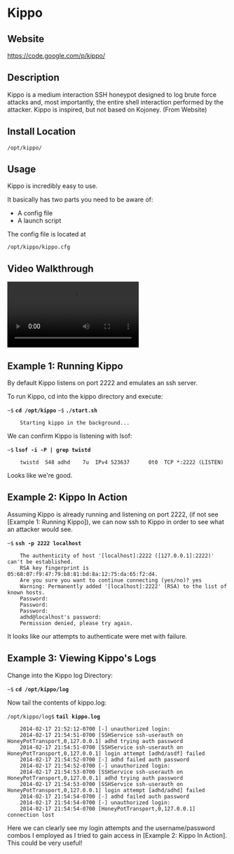 
Kippo
============

Website
-------

<https://code.google.com/p/kippo/>

Description
-----------

Kippo is a medium interaction SSH honeypot designed to log brute force attacks and, 
most importantly, the entire shell interaction performed by the attacker. Kippo is inspired, 
but not based on Kojoney. (From Website)

Install Location
----------------

`/opt/kippo/`

Usage
-----

Kippo is incredibly easy to use.

It basically has two parts you need to be aware of:

  * A config file
  * A launch script

The config file is located at

`/opt/kippo/kippo.cfg`

Video Walkthrough
-----------------

<video controls>
  <source src="Videos/1_550_Kippo.mp4">
  <source src="https://onedrive.live.com/download.aspx?cid=8D6C4317A39E3D29&resid=8D6C4317A39E3D29%2155666&canary=">
 <p>Your browser does not support html5 video.</p>
</video>

Example 1: Running Kippo
------------------------

By default Kippo listens on port 2222 and emulates an ssh server.

To run Kippo, cd into the kippo directory and execute:

`~$` **`cd /opt/kippo`**
`~$` **`./start.sh`**

        Starting kippo in the background...

We can confirm Kippo is listening with lsof:

`~$` **`lsof -i -P | grep twistd`**

        twistd  548 adhd    7u  IPv4 523637      0t0  TCP *:2222 (LISTEN)

Looks like we're good.

Example 2: Kippo In Action
--------------------------

Assuming Kippo is already running and listening on port 2222, (if not see [Example 1: Running Kippo]),
 we can now ssh to Kippo in order to see what an attacker would see.

`~$` **`ssh -p 2222 localhost`**

        The authenticity of host '[localhost]:2222 ([127.0.0.1]:2222)' can't be established.
        RSA key fingerprint is 05:68:07:f9:47:79:b8:81:bd:8a:12:75:da:65:f2:d4.
        Are you sure you want to continue connecting (yes/no)? yes
        Warning: Permanently added '[localhost]:2222' (RSA) to the list of known hosts.
        Password:
        Password:
        Password:
        adhd@localhost's password: 
        Permission denied, please try again.

It looks like our attempts to authenticate were met with failure.

Example 3: Viewing Kippo's Logs
-------------------------------

Change into the Kippo log Directory:

`~$` **`cd /opt/kippo/log`**

Now tail the contents of kippo.log:

`/opt/kippo/log$` **`tail kippo.log`**

        2014-02-17 21:52:12-0700 [-] unauthorized login: 
        2014-02-17 21:54:51-0700 [SSHService ssh-userauth on HoneyPotTransport,0,127.0.0.1] adhd trying auth password
        2014-02-17 21:54:51-0700 [SSHService ssh-userauth on HoneyPotTransport,0,127.0.0.1] login attempt [adhd/asdf] failed
        2014-02-17 21:54:52-0700 [-] adhd failed auth password
        2014-02-17 21:54:52-0700 [-] unauthorized login: 
        2014-02-17 21:54:53-0700 [SSHService ssh-userauth on HoneyPotTransport,0,127.0.0.1] adhd trying auth password
        2014-02-17 21:54:53-0700 [SSHService ssh-userauth on HoneyPotTransport,0,127.0.0.1] login attempt [adhd/adhd] failed
        2014-02-17 21:54:54-0700 [-] adhd failed auth password
        2014-02-17 21:54:54-0700 [-] unauthorized login: 
        2014-02-17 21:54:54-0700 [HoneyPotTransport,0,127.0.0.1] connection lost

Here we can clearly see my login attempts and the username/password combos I employed as I tried 
to gain access in [Example 2: Kippo In Action].  This could be very useful!


